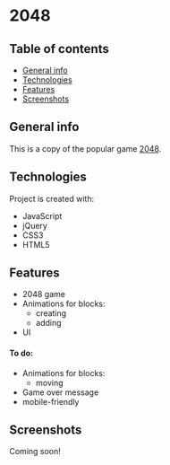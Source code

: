 # 2048

## Table of contents
* [General info](#general-info)
* [Technologies](#technologies)
* [Features](#features)
* [Screenshots](#screenshots)

## General info
This is a copy of the popular game [2048](https://play2048.co/).
	
## Technologies
Project is created with:
* JavaScript
* jQuery
* CSS3
* HTML5

## Features
* 2048 game
* Animations for blocks:
  * creating
  * adding
* UI
#### To do:
* Animations for blocks:
  * moving
* Game over message
* mobile-friendly

## Screenshots
Coming soon!
